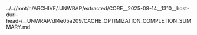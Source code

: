 ../..//mnt/h/ARCHIVE/.UNWRAP/extracted/CORE__2025-08-14__1310__host-duri-head-/__UNWRAP/df4e05a209/CACHE_OPTIMIZATION_COMPLETION_SUMMARY.md